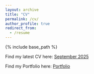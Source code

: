 ```yaml
---
layout: archive
title: "CV"
permalink: /cv/
author_profile: true
redirect_from:
  - /resume
---
```


{% include base_path %}

Find my latest CV here: <a href="https://drive.google.com/file/d/1HjFLNGMqIKJRnVhR70SONQP2xj5ZmSrC/view?usp=drive_link" target="_blank">September 2025</a> 

Find my Portfolio here: <a href="https://github.com/dyuthiii/Portfolio-Guide/blob/main/README.md" target="_blank">Portfolio</a>
